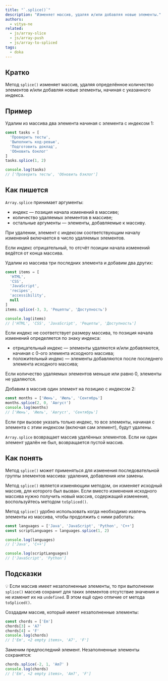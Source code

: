 ```yaml
---
title: "`.splice()`"
description: "Изменяет массив, удаляя и/или добавляя новые элементы."
authors:
  - vitya-ne
related:
  - js/array-slice
  - js/array-push
  - js/array-to-spliced
tags:
  - doka
---
```


## Кратко

Метод `splice()` изменяет массив, удаляя определённое количество элементов и/или добавляя новые элементы, начиная с указанного индекса.

## Пример

Удалим из массива два элемента начиная с элемента с индексом 1:

```js
const tasks = [
  'Проверить тесты',
  'Выполнить код-ревью',
  'Подготовить доклад',
  'Обновить бэклог'
]
tasks.splice(1, 2)

console.log(tasks)
// ['Проверить тесты', 'Обновить бэклог']
```

## Как пишется

`Array.splice` принимает аргументы:

- индекс — позиция начала изменений в массиве;
- количество удаляемых элементов в массиве;
- остальные аргументы — элементы, добавляемые к массиву.

При удалении, элемент с индексом соответствующим началу изменений включается в число удаляемых элементов.

Если индекс отрицательный, то отсчёт позиции начала изменений ведётся от конца массива.

Удалим из массива три последних элемента и добавим два других:

```js
const items = [
  'HTML',
  'CSS',
  'JavaScript',
  'recipes',
  'accessibility',
  null
]
items.splice(-3, 3, 'Рецепты', 'Доступность')

console.log(items)
// ['HTML', 'CSS', 'JavaScript', 'Рецепты', 'Доступность']
```

Если индекс не соответствует размеру массива, то позиция начала изменений определяется по знаку индекса:

- отрицательный индекс — элементы удаляются и/или добавляются, начиная с 0-ого элемента исходного массива;
- положительный индекс — элементы добавляются после последнего элемента исходного массива;

Если количество удаляемых элементов меньше или равно 0, элементы не удаляются.

Добавим в массив один элемент на позицию с индексом 2:

```js
const months = ['Июнь', 'Июль', 'Сентябрь']
months.splice(2, 0, 'Август')
console.log(months)
// ['Июнь', 'Июль', 'Август', 'Сентябрь']
```

Если при вызове указать только индекс, то все элементы, начиная с элемента с этим индексом (включая сам элемент), будут удалены.

`Array.splice` возвращает массив удалённых элементов. Если ни один элемент удалён не был, возвращается пустой массив.

## Как понять

Метод `splice()` может применяться для изменения последовательной группы элементов массива: удаления, добавления или замены.

Метод `splice()` является изменяющим методом, он изменяет исходный массив, для которого был вызван. Если вместо изменения исходного массива нужно получить новый массив, содержащий изменения, воспользуйтесь методом `toSpliced()`.

Метод `splice()` удобно использовать когда необходимо извлечь элементы из массива, чтобы продолжить с ними работать:

```js
const languages = ['Java', 'JavaScript', 'Python', 'C++']
const scriptLanguages = languages.splice(1, 2)

console.log(languages)
// ['Java', 'C++']

console.log(scriptLanguages)
// ['JavaScript', 'Python']
```

## Подсказки

💡 Если массив имеет незаполненные элементы, то при выполнении `splice()` массив сохранит для таких элементов отсутствие значения и не изменит их на `undefined`. В этом ещё одно отличие от метода `toSpliced()`.

Создадим массив, который имеет незаполненные элементы:

```js
const chords = ['Em']
chords[3] = 'A7'
chords[4] = 'F'
console.log(chords)
// ['Em', <2 empty items>, 'A7', 'F']
```

Заменим предпоследний элемент. Незаполненные элементы сохранятся:

```js
chords.splice(-2, 1, 'Am7' )
console.log(chords)
// ['Em', <2 empty items>, 'Am7', 'F']
```
